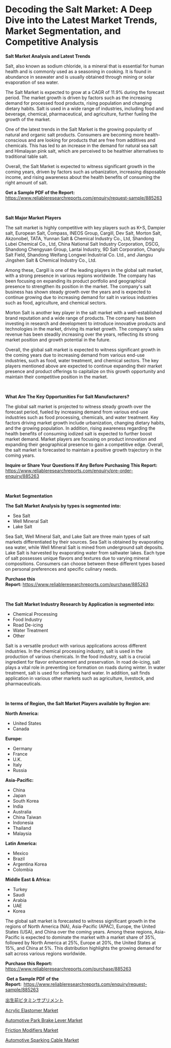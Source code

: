 <p><h1>Decoding the Salt Market: A Deep Dive into the Latest Market Trends, Market Segmentation, and Competitive Analysis</h1></p><p><strong>Salt Market Analysis and Latest Trends</strong></p>
<p><p>Salt, also known as sodium chloride, is a mineral that is essential for human health and is commonly used as a seasoning in cooking. It is found in abundance in seawater and is usually obtained through mining or solar evaporation of sea water.</p><p>The Salt Market is expected to grow at a CAGR of 11.9% during the forecast period. The market growth is driven by factors such as the increasing demand for processed food products, rising population and changing dietary habits. Salt is used in a wide range of industries, including food and beverage, chemical, pharmaceutical, and agriculture, further fueling the growth of the market.</p><p>One of the latest trends in the Salt Market is the growing popularity of natural and organic salt products. Consumers are becoming more health-conscious and are looking for products that are free from additives and chemicals. This has led to an increase in the demand for natural sea salt and Himalayan pink salt, which are perceived to be healthier alternatives to traditional table salt.</p><p>Overall, the Salt Market is expected to witness significant growth in the coming years, driven by factors such as urbanization, increasing disposable income, and rising awareness about the health benefits of consuming the right amount of salt.</p></p>
<p><strong>Get a Sample PDF of the Report:&nbsp;</strong> <a href="https://www.reliableresearchreports.com/enquiry/request-sample/885263">https://www.reliableresearchreports.com/enquiry/request-sample/885263</a></p>
<p>&nbsp;</p>
<p><strong>Salt Major Market Players</strong></p>
<p><p>The salt market is highly competitive with key players such as K+S, Dampier salt, European Salt, Compass, INEOS Group, Cargill, Dev Salt, Morton Salt, Akzonobel, TATA, Yunnan Salt & Chemical Industry Co., Ltd, Shandong Lubei Chemical Co., Ltd, China National Salt Industry Corporation, DSCG, Shandong Chengyuan Group, Lantai Industry, 9D Salt Corporation, Changlu Salt Field, Shandong Weifang Longwei Industrial Co. Ltd., and Jiangsu Jingshen Salt & Chemical Industry Co., Ltd.</p><p>Among these, Cargill is one of the leading players in the global salt market, with a strong presence in various regions worldwide. The company has been focusing on expanding its product portfolio and geographical presence to strengthen its position in the market. The company's salt business has shown steady growth over the years and is expected to continue growing due to increasing demand for salt in various industries such as food, agriculture, and chemical sectors.</p><p>Morton Salt is another key player in the salt market with a well-established brand reputation and a wide range of products. The company has been investing in research and development to introduce innovative products and technologies in the market, driving its market growth. The company's sales revenue has been steadily increasing over the years, reflecting its strong market position and growth potential in the future.</p><p>Overall, the global salt market is expected to witness significant growth in the coming years due to increasing demand from various end-use industries, such as food, water treatment, and chemical sectors. The key players mentioned above are expected to continue expanding their market presence and product offerings to capitalize on this growth opportunity and maintain their competitive position in the market.</p></p>
<p>&nbsp;</p>
<p><strong>What Are The Key Opportunities For Salt Manufacturers?</strong></p>
<p><p>The global salt market is projected to witness steady growth over the forecast period, fueled by increasing demand from various end-use industries such as food processing, chemicals, and water treatment. Key factors driving market growth include urbanization, changing dietary habits, and the growing population. In addition, rising awareness regarding the health benefits of consuming iodized salt is expected to further boost market demand. Market players are focusing on product innovation and expanding their geographical presence to gain a competitive edge. Overall, the salt market is forecasted to maintain a positive growth trajectory in the coming years.</p></p>
<p><strong>Inquire or Share Your Questions If Any Before Purchasing This Report:</strong> <a href="https://www.reliableresearchreports.com/enquiry/pre-order-enquiry/885263">https://www.reliableresearchreports.com/enquiry/pre-order-enquiry/885263</a></p>
<p>&nbsp;</p>
<p><strong>Market Segmentation</strong></p>
<p><strong>The Salt Market Analysis by types is segmented into:</strong></p>
<p><ul><li>Sea Salt</li><li>Well Mineral Salt</li><li>Lake Salt</li></ul></p>
<p><p>Sea Salt, Well Mineral Salt, and Lake Salt are three main types of salt markets differentiated by their sources. Sea Salt is obtained by evaporating sea water, while Well Mineral Salt is mined from underground salt deposits. Lake Salt is harvested by evaporating water from saltwater lakes. Each type of salt possesses unique flavors and textures due to varying mineral compositions. Consumers can choose between these different types based on personal preferences and specific culinary needs.</p></p>
<p><strong>Purchase this Report:&nbsp;</strong><a href="https://www.reliableresearchreports.com/purchase/885263">https://www.reliableresearchreports.com/purchase/885263</a></p>
<p>&nbsp;</p>
<p><strong>The Salt Market Industry Research by Application is segmented into:</strong></p>
<p><ul><li>Chemical Processing</li><li>Food Industry</li><li>Road De-icing</li><li>Water Treatment</li><li>Other</li></ul></p>
<p><p>Salt is a versatile product with various applications across different industries. In the chemical processing industry, salt is used in the production of various chemicals. In the food industry, salt is a crucial ingredient for flavor enhancement and preservation. In road de-icing, salt plays a vital role in preventing ice formation on roads during winter. In water treatment, salt is used for softening hard water. In addition, salt finds application in various other markets such as agriculture, livestock, and pharmaceuticals.</p></p>
<p>&nbsp;</p>
<p><strong>In terms of Region, the Salt Market Players available by Region are:</strong></p>
<p>
    <p> <strong> North America: </strong>
        <ul>
            <li>United States</li>
            <li>Canada</li>
        </ul>
        </p> 
    <p> <strong> Europe: </strong>
        <ul>
            <li>Germany</li>
            <li>France</li>
            <li>U.K.</li>
            <li>Italy</li>
            <li>Russia</li>
        </ul>
        </p> 
    <p> <strong> Asia-Pacific: </strong>
        <ul>
            <li>China</li>
            <li>Japan</li>
            <li>South Korea</li>
            <li>India</li>
            <li>Australia</li>
            <li>China Taiwan</li>
            <li>Indonesia</li>
            <li>Thailand</li>
            <li>Malaysia</li>
        </ul>
        </p> 
    <p> <strong> Latin America: </strong>
        <ul>
            <li>Mexico</li>
            <li>Brazil</li>
            <li>Argentina Korea</li>
            <li>Colombia</li>
        </ul>
        </p> 
    <p> <strong> Middle East & Africa: </strong>
        <ul>
            <li>Turkey</li>
            <li>Saudi</li>
            <li>Arabia</li>
            <li>UAE</li>
            <li>Korea</li>
        </ul>
    </p>
    </p>
<p><p>The global salt market is forecasted to witness significant growth in the regions of North America (NA), Asia-Pacific (APAC), Europe, the United States (USA), and China over the coming years. Among these regions, Asia-Pacific is expected to dominate the market with a market share of 35%, followed by North America at 25%, Europe at 20%, the United States at 15%, and China at 5%. This distribution highlights the growing demand for salt across various regions worldwide.</p></p>
<p><strong>Purchase this Report: </strong><a href="https://www.reliableresearchreports.com/purchase/885263">https://www.reliableresearchreports.com/purchase/885263</a></p>
<p>&nbsp;<strong>Get a Sample PDF of the Report:&nbsp;&nbsp;</strong><a href="https://www.reliableresearchreports.com/enquiry/request-sample/885263">https://www.reliableresearchreports.com/enquiry/request-sample/885263</a></p>
<p><strong></strong></p>
<p><p><a href="https://github.com/jkjreqjscoxx7/Market-Research-Report-List-1/blob/main/2243109192838.md">出生前ビタミンサプリメント</a></p><p><a href="https://github.com/jerrycopelandthomaswsqd8q/Market-Research-Report-List-1/blob/main/acrylic-elastomer-market.md">Acrylic Elastomer Market</a></p><p><a href="https://issuu.com/reportprime-2/docs/automotive-park-brake-lever-market-size-2030.pptx">Automotive Park Brake Lever Market</a></p><p><a href="https://github.com/brenzgnarento/Market-Research-Report-List-1/blob/main/friction-modifiers-market.md">Friction Modifiers Market</a></p><p><a href="https://issuu.com/reportprime-2/docs/automotive-sparking-cable-market-size-2030.pptx">Automotive Sparking Cable Market</a></p></p>